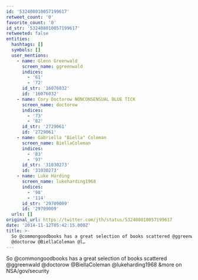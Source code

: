 ```yaml
---
id: '532408010057199617'
retweet_count: '0'
favorite_count: '0'
id_str: '532408010057199617'
retweeted: false
entities:
  hashtags: []
  symbols: []
  user_mentions:
    - name: Glenn Greenwald
      screen_name: ggreenwald
      indices:
        - '61'
        - '72'
      id_str: '16076032'
      id: '16076032'
    - name: Cory Doctorow NONCONSENSUAL BLUE TICK
      screen_name: doctorow
      indices:
        - '73'
        - '82'
      id_str: '2729061'
      id: '2729061'
    - name: Gabriella "Biella" Coleman
      screen_name: BiellaColeman
      indices:
        - '83'
        - '97'
      id_str: '31030273'
      id: '31030273'
    - name: Luke Harding
      screen_name: lukeharding1968
      indices:
        - '98'
        - '114'
      id_str: '29709009'
      id: '29709009'
  urls: []
original_url: https://twitter.com/jth/status/532408010057199617
date: '2014-11-12T05:42:15.000Z'
title: >-
  So @commongoodbooks has a great selection of books scattered @ggreenwald
  @doctorow @BiellaColeman @l…
---
```


So @commongoodbooks has a great selection of books scattered @ggreenwald @doctorow @BiellaColeman @lukeharding1968 &amp;more on NSA/gov/security